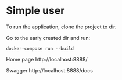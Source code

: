 # Simple user

To run the application, clone the project to dir.

Go to the early created dir and run:

`docker-compose run --build`

Home page http://localhost:8888/

Swagger http://localhost:8888/docs